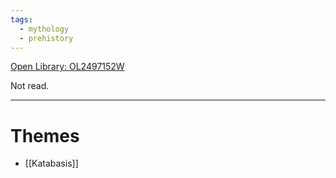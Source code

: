 ```yaml
---
tags:
  - mythology
  - prehistory
---
```

[Open Library: OL2497152W](https://openlibrary.org/works/OL2497152W/Primitive_mythology)

Not read.

---

# Themes

* [[Katabasis]]
